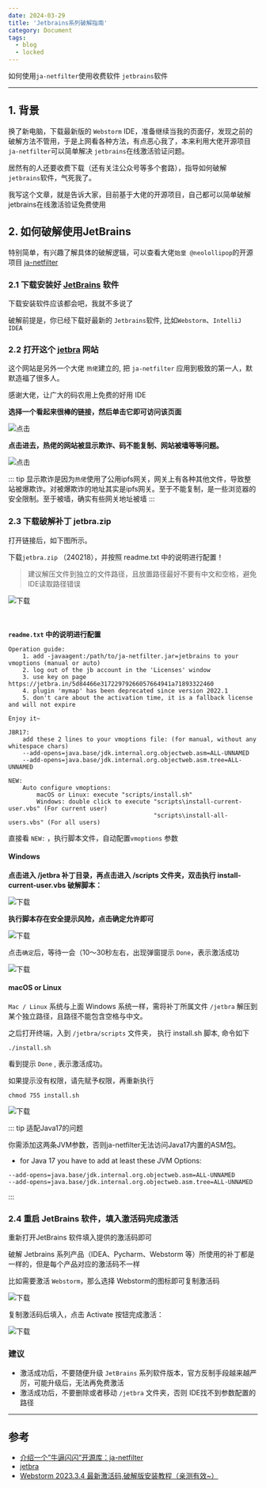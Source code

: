 ```yaml
---
date: 2024-03-29
title: 'Jetbrains系列破解指南'
category: Document
tags:
  - blog
  - locked
---
```




如何使用`ja-netfilter`使用收费软件 `jetbrains`软件

---

## 1. 背景
换了新电脑，下载最新版的 `Webstorm` IDE，准备继续当我的页面仔，发现之前的破解方法不管用，于是上网看各种方法，有点恶心我了，本来利用大佬开源项目`ja-netfilter`可以简单解决 `jetbrains`在线激活验证问题。

居然有的人还要收费下载（还有关注公众号等多个套路），指导如何破解 `jetbrains`软件，气死我了。

我写这个文章，就是告诉大家，目前基于大佬的开源项目，自己都可以简单破解 jetbrains在线激活验证免费使用


## 2. 如何破解使用JetBrains

特别简单，有兴趣了解具体的破解逻辑，可以查看大佬`始皇 @neolollipop`的开源项目 [ja-netfilter](https://zhile.io/2021/11/29/ja-netfilter-javaagent-lib.html)

### 2.1 下载安装好 [JetBrains](https://www.jetbrains.com/) 软件

下载安装软件应该都会吧，我就不多说了

破解前提是，你已经下载好最新的 `Jetbrains`软件, 比如`Webstorm`、`IntelliJ IDEA`

### 2.2 打开这个 [jetbra](https://3.jetbra.in/) 网站

这个网站是另外一个大佬 `热佬`建立的, 把 `ja-netfilter` 应用到极致的第一人，默默造福了很多人。

感谢大佬，让广大的码农用上免费的好用 IDE


**选择一个看起来很棒的链接，然后单击它即可访问该页面**


![点击](/jetbrains/jebra1.png)


**点击进去，热佬的网站被显示欺诈、码不能复制、网站被墙等等问题。**

![点击](/jetbrains/jebra2.png)

::: tip
显示欺诈是因为`热佬`使用了公用ipfs网关，网关上有各种其他文件，导致整站被爆欺诈。对被爆欺诈的地址其实是ipfs网关。至于不能复制，是一些浏览器的安全限制。至于被墙，确实有些网关地址被墙
:::


### 2.3 下载破解补丁 jetbra.zip

打开链接后，如下图所示。

下载`jetbra.zip` （240218），并按照 readme.txt 中的说明进行配置！

> 建议解压文件到独立的文件路径，且放置路径最好不要有中文和空格，避免IDE读取路径错误

![下载](/jetbrains/jebra3.png)

<div style="padding: 10px 0"></div>

**`readme.txt` 中的说明进行配置**

```text{15-19}
Operation guide: 
    1. add -javaagent:/path/to/ja-netfilter.jar=jetbrains to your vmoptions (manual or auto)
    2. log out of the jb account in the 'Licenses' window
    3. use key on page https://jetbra.in/5d84466e31722979266057664941a71893322460
    4. plugin 'mymap' has been deprecated since version 2022.1
    5. don't care about the activation time, it is a fallback license and will not expire

Enjoy it~

JBR17:
    add these 2 lines to your vmoptions file: (for manual, without any whitespace chars)
    --add-opens=java.base/jdk.internal.org.objectweb.asm=ALL-UNNAMED
    --add-opens=java.base/jdk.internal.org.objectweb.asm.tree=ALL-UNNAMED

NEW: 
    Auto configure vmoptions:
        macOS or Linux: execute "scripts/install.sh"
        Windows: double click to execute "scripts\install-current-user.vbs" (For current user)
                                         "scripts\install-all-users.vbs" (For all users)
```

直接看 `NEW:` ，执行脚本文件，自动配置`vmoptions` 参数


#### Windows
**点击进入 /jetbra 补丁目录，再点击进入 /scripts 文件夹，双击执行 install-current-user.vbs 破解脚本：**


![下载](/jetbrains/jebra4.png)


**执行脚本存在安全提示风险，点击确定允许即可**

![下载](/jetbrains/jebra5.png)


点击`确定`后，等待一会（10～30秒左右，出现弹窗提示 `Done`，表示激活成功


![下载](/jetbrains/jebra6.png)

#### macOS or Linux
`Mac / Linux` 系统与上面 Windows 系统一样，需将补丁所属文件 `/jetbra` 解压到某个独立路径，且路径不能包含空格与中文。

之后打开终端，入到 `/jetbra/scripts` 文件夹， 执行 install.sh 脚本, 命令如下

```shell
./install.sh
```
看到提示 `Done` , 表示激活成功。

如果提示没有权限，请先赋予权限，再重新执行

```shell
chmod 755 install.sh
```
![下载](/jetbrains/jebra7.png)



::: tip
适配Java17的问题

你需添加这两条JVM参数，否则ja-netfilter无法访问Java17内置的ASM包。
- for Java 17 you have to add at least these JVM Options:
```text
--add-opens=java.base/jdk.internal.org.objectweb.asm=ALL-UNNAMED
--add-opens=java.base/jdk.internal.org.objectweb.asm.tree=ALL-UNNAMED
```

:::


### 2.4 重启 JetBrains 软件，填入激活码完成激活

重新打开JetBrains 软件填入提供的激活码即可

破解 Jetbrains 系列产品（IDEA、Pycharm、Webstorm 等）所使用的补丁都是一样的，但是每个产品对应的激活码不一样

比如需要激活 `Webstorm`，那么选择 Webstorm的图标即可复制激活码


![下载](/jetbrains/jebra8.png)

复制激活码后填入，点击 Activate 按钮完成激活：

![下载](/jetbrains/jebra9.png)


### 建议

- 激活成功后，不要随便升级 `JetBrains` 系列软件版本，官方反制手段越来越严厉，可能升级后，无法再免费激活
- 激活成功后，不要删除或者移动 `/jetbra` 文件夹，否则 IDE找不到参数配置的路径

---

## 参考
- [介绍一个”牛逼闪闪”开源库：ja-netfilter](https://zhile.io/2021/11/29/ja-netfilter-javaagent-lib.html)
- [jetbra](https://3.jetbra.in/)
- [Webstorm 2023.3.4 最新激活码,破解版安装教程（亲测有效~）](https://www.quanxiaoha.com/webstorm-pojie/webstorm-pojie-202334.html#%E6%BF%80%E6%B4%BB%E6%88%90%E5%8A%9F%E5%90%8E%EF%BC%8C%E4%B8%8D%E8%A6%81%E5%8D%87%E7%BA%A7-webstorm-%E7%89%88%E6%9C%AC)
